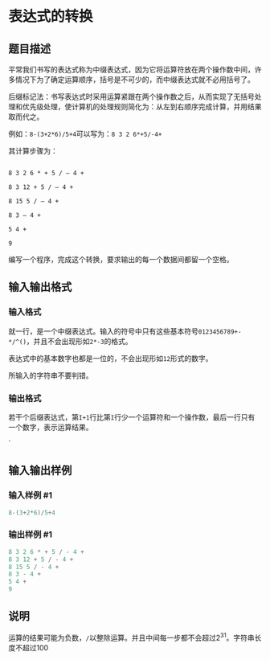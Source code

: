 # 表达式的转换

## 题目描述

平常我们书写的表达式称为中缀表达式，因为它将运算符放在两个操作数中间，许多情况下为了确定运算顺序，括号是不可少的，而中缀表达式就不必用括号了。

后缀标记法：书写表达式时采用运算紧跟在两个操作数之后，从而实现了无括号处理和优先级处理，使计算机的处理规则简化为：从左到右顺序完成计算，并用结果取而代之。

例如：`8-(3+2*6)/5+4`可以写为：`8 3 2 6*+5/-4+`

其计算步骤为：

```

8 3 2 6 * + 5 / – 4 +

8 3 12 + 5 / – 4 +

8 15 5 / – 4 +

8 3 – 4 +

5 4 +

9

```

编写一个程序，完成这个转换，要求输出的每一个数据间都留一个空格。

## 输入输出格式

### 输入格式

就一行，是一个中缀表达式。输入的符号中只有这些基本符号`0123456789+-*/^()`，并且不会出现形如`2*-3`的格式。

表达式中的基本数字也都是一位的，不会出现形如`12`形式的数字。

所输入的字符串不要判错。

### 输出格式

若干个后缀表达式，第`I+1`行比第`I`行少一个运算符和一个操作数，最后一行只有一个数字，表示运算结果。

`

## 输入输出样例

### 输入样例 #1

```cpp
8-(3+2*6)/5+4

```
### 输出样例 #1

```cpp
8 3 2 6 * + 5 / - 4 + 
8 3 12 + 5 / - 4 + 
8 15 5 / - 4 + 
8 3 - 4 + 
5 4 + 
9

```
## 说明

运算的结果可能为负数，`/`以整除运算。并且中间每一步都不会超过$2^{31}$。字符串长度不超过$100$

